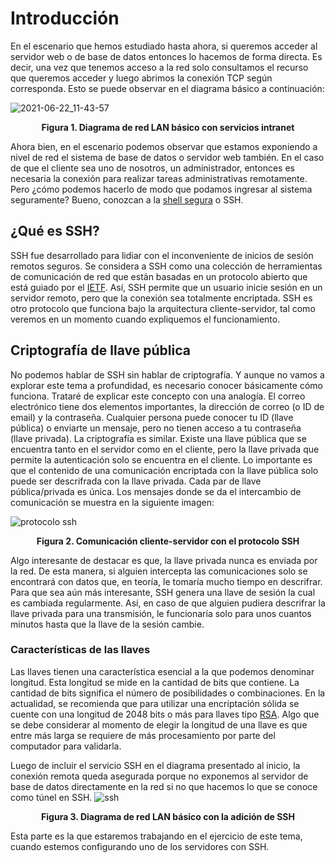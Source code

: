 # Introducción

En el escenario que hemos estudiado hasta ahora, si queremos acceder al servidor web o de base de datos entonces lo hacemos de forma directa. Es decir, una vez que tenemos acceso a la red solo consultamos el recurso que queremos acceder y luego abrimos la conexión TCP según corresponda. Esto se puede observar en el diagrama básico a continuación:

![2021-06-22_11-43-57](https://user-images.githubusercontent.com/47040802/122984207-fe7bac00-d359-11eb-8033-5a2e58d378aa.png)
<center><strong>Figura 1. Diagrama de red LAN básico con servicios intranet</strong></center>

Ahora bien, en el escenario podemos observar que estamos exponiendo a nivel de red el sistema de base de datos o servidor web también. En el caso de que el cliente sea uno de nosotros, un administrador, entonces es necesaria la conexión para realizar tareas administrativas remotamente. Pero ¿cómo podemos hacerlo de modo que podamos ingresar al sistema seguramente? Bueno, conozcan a la [shell segura](https://www.ssh.com/academy/ssh) o SSH.

## ¿Qué es SSH?
SSH fue desarrollado para lidiar con el inconveniente de inicios de sesión remotos seguros. Se considera a SSH como una colección de herramientas de comunicación de red que están basadas en un protocolo abierto que está guiado por el [IETF](https://www.ietf.org/). Así, SSH permite que un usuario inicie sesión en un servidor remoto, pero que la conexión sea totalmente encriptada. SSH es otro protocolo que funciona bajo la arquitectura cliente-servidor, tal como veremos en un momento cuando expliquemos el funcionamiento.

## Criptografía de llave pública
No podemos hablar de SSH sin hablar de criptografía. Y aunque no vamos a explorar este tema a profundidad, es necesario conocer básicamente cómo funciona. Trataré de explicar este concepto con una analogía. El correo electrónico tiene dos elementos importantes, la dirección de correo (o ID de email) y la contraseña. Cualquier persona puede conocer tu ID (llave pública) o enviarte un mensaje, pero no tienen acceso a tu contraseña (llave privada). La criptografía es similar. Existe una llave pública que se encuentra tanto en el servidor como en el cliente, pero la llave privada que permite la autenticación solo se encuentra en el cliente. Lo importante es que el contenido de una comunicación encriptada con la llave pública solo puede ser descrifrada con la llave privada. Cada par de llave pública/privada es única. Los mensajes donde se da el intercambio de comunicación se muestra en la siguiente imagen:

![protocolo ssh](https://www.ssh.com/hubfs/Imported_Blog_Media/SSH_simplified_protocol_diagram-2.png)
<center><strong>Figura 2. Comunicación cliente-servidor con el protocolo SSH</strong></center>

Algo interesante de destacar es que, la llave privada nunca es enviada por la red. De esta manera, si alguien intercepta las comunicaciones solo se encontrará con datos que, en teoría, le tomaría mucho tiempo en descrifrar. Para que sea aún más interesante, SSH genera una llave de sesión la cual es cambiada regularmente. Así, en caso de que alguien pudiera descrifrar la llave privada para una transmisión, le funcionaría solo para unos cuantos minutos hasta que la llave de la sesión cambie.

### Características de las llaves
Las llaves tienen una característica esencial a la que podemos denominar longitud. Esta longitud se mide en la cantidad de bits que contiene. La cantidad de bits significa el número de posibilidades o combinaciones. En la actualidad, se recomienda que para utilizar una encriptación sólida se cuente con una longitud de 2048 bits o más para llaves tipo [RSA](https://en.wikipedia.org/wiki/RSA_cryptosystem). Algo que se debe considerar al momento de elegir la longitud de una llave es que entre más larga se requiere de más procesamiento por parte del computador para validarla.

Luego de incluir el servicio SSH en el diagrama presentado al inicio, la conexión remota queda asegurada porque no exponemos al servidor de base de datos directamente en la red si no que hacemos lo que se conoce como túnel en SSH. 
![ssh](https://user-images.githubusercontent.com/47040802/122999974-27a53800-d36c-11eb-9d2e-c300619c24db.png)
<center><strong>Figura 3. Diagrama de red LAN básico con la adición de SSH</strong></center>


Esta parte es la que estaremos trabajando en el ejercicio de este tema, cuando estemos configurando uno de los servidores con SSH.
